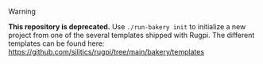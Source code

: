 > [!WARNING]
> **This repository is deprecated.** Use `./run-bakery init` to initialize a new project from one of the several templates shipped with Rugpi. The different templates can be found here: https://github.com/silitics/rugpi/tree/main/bakery/templates
